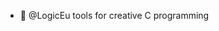 - 👋 @LogicEu tools for creative C programming

<!---
Hobbyist C programmer, I studied filmmaking and I love music.
These repositories are capsular moments of my learning curve
and they stack ever growing modular knowledge
--->

